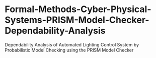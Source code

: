 # Formal-Methods-Cyber-Physical-Systems-PRISM-Model-Checker-Dependability-Analysis
Dependability Analysis of Automated Lighting Control System by Probabilistic Model Checking using the PRISM Model Checker

